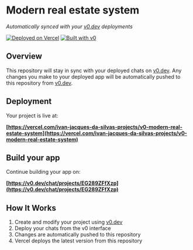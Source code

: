# Modern real estate system

*Automatically synced with your [v0.dev](https://v0.dev) deployments*

[![Deployed on Vercel](https://img.shields.io/badge/Deployed%20on-Vercel-black?style=for-the-badge&logo=vercel)](https://vercel.com/ivan-jacques-da-silvas-projects/v0-modern-real-estate-system)
[![Built with v0](https://img.shields.io/badge/Built%20with-v0.dev-black?style=for-the-badge)](https://v0.dev/chat/projects/EG289ZFfXzp)

## Overview

This repository will stay in sync with your deployed chats on [v0.dev](https://v0.dev).
Any changes you make to your deployed app will be automatically pushed to this repository from [v0.dev](https://v0.dev).

## Deployment

Your project is live at:

**[https://vercel.com/ivan-jacques-da-silvas-projects/v0-modern-real-estate-system](https://vercel.com/ivan-jacques-da-silvas-projects/v0-modern-real-estate-system)**

## Build your app

Continue building your app on:

**[https://v0.dev/chat/projects/EG289ZFfXzp](https://v0.dev/chat/projects/EG289ZFfXzp)**

## How It Works

1. Create and modify your project using [v0.dev](https://v0.dev)
2. Deploy your chats from the v0 interface
3. Changes are automatically pushed to this repository
4. Vercel deploys the latest version from this repository